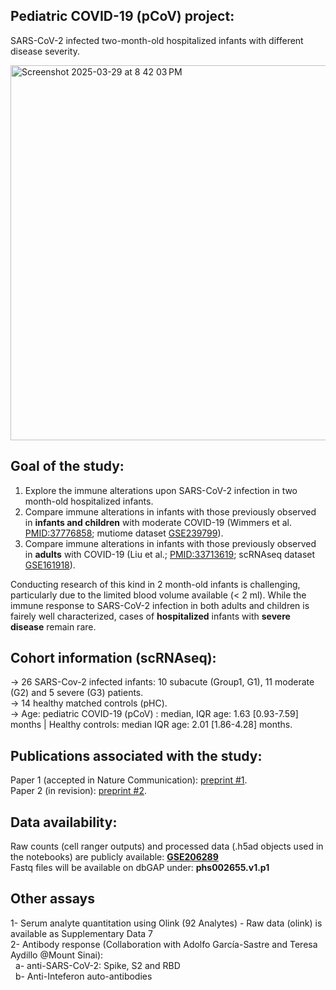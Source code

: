 
## Pediatric COVID-19 (pCoV) project: 
SARS-CoV-2 infected two-month-old hospitalized infants with different disease severity.<br/>  

<img width="600" align="center" alt="Screenshot 2025-03-29 at 8 42 03 PM" src="https://github.com/user-attachments/assets/b8d80d4f-64ce-404d-80ae-9f82ab2d1710"/> <br/>

## Goal of the study: 
1. Explore the immune alterations upon SARS-CoV-2 infection in two month-old hospitalized infants. <br/>
2. Compare immune alterations in infants with those previously observed in **infants and children** with moderate COVID-19 (Wimmers et al. [PMID:37776858]; mutiome dataset [GSE239799]).<br/>
3. Compare immune alterations in infants with those previously observed in **adults** with COVID-19 (Liu et al.; [PMID:33713619]; scRNAseq dataset [GSE161918]). <br/>

Conducting research of this kind in 2 month-old infants is challenging, particularly due to the limited blood volume available (< 2 ml). While the immune response to SARS-CoV-2 infection in both adults and children is fairely well characterized, cases of **hospitalized** infants with **severe disease** remain rare. <br/>

## Cohort information (scRNAseq):
-> 26 SARS-Cov-2 infected infants: 10 subacute (Group1, G1), 11 moderate (G2) and 5 severe (G3) patients.<br/>
-> 14 healthy matched controls (pHC).<br/>
-> Age: pediatric COVID-19 (pCoV) : median, IQR age: 1.63 [0.93-7.59] months | Healthy controls:   median IQR age: 2.01 [1.86-4.28] months.<br/>


## Publications associated with the study:
Paper 1 (accepted in Nature Communication): [preprint #1]. <br/>
Paper 2 (in revision): [preprint #2]. <br/>

## Data availability: 
Raw counts (cell ranger outputs) and processed data (.h5ad objects used in the notebooks) are publicly available: **[GSE206289]** <br/>
Fastq files will be available on dbGAP under: **phs002655.v1.p1** <br/>

## Other assays 
1- Serum analyte quantitation using Olink (92 Analytes) - Raw data (olink) is available as Supplementary Data 7 <br/>
2- Antibody response (Collaboration with Adolfo García-Sastre and Teresa Aydillo @Mount Sinai):  
  &nbsp;  a- anti-SARS-CoV-2: Spike, S2 and RBD  <br/>
  &nbsp;  b- Anti-Inteferon auto-antibodies <br/>


[GSE206289]: https://www.ncbi.nlm.nih.gov/geo/query/acc.cgi?acc=GSE206289
[GSE239799]:https://www.ncbi.xyz/geo/query/acc.cgi?acc=GSE239799
[GSE161918]: https://www.ncbi.nlm.nih.gov/geo/query/acc.cgi?acc=GSE161918
[preprint #1]: https://www.researchsquare.com/article/rs-5176621/v1 
[preprint #2]: https://www.researchsquare.com/article/rs-5640872/v1 
[PMID:37776858]: https://pubmed.ncbi.nlm.nih.gov/37776858/
[PMID:33713619]: https://pubmed.ncbi.nlm.nih.gov/33713619/
